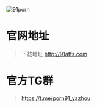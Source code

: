![91porn](https://oss.99jiuying.com/91porn/images/index/title_text_3.png)

# 官网地址

> 下载地址 http://91affs.com

# 官方TG群

> https://t.me/porn91_yazhou
